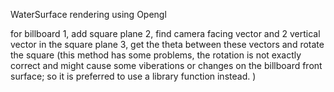WaterSurface rendering using Opengl

for billboard
1, add square plane
2, find camera facing vector and 2 vertical vector in the square plane
3, get the theta between these vectors and rotate the square
(this method has some problems, the rotation is not exactly correct and 
might cause some viberations or changes on the billboard front surface;
so it is preferred to use a library function instead. )